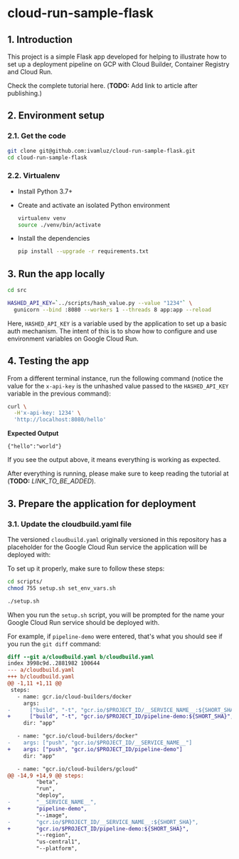 # cloud-run-sample-flask

## 1. Introduction

This project is a simple Flask app developed for helping to illustrate how to set up a deployment pipeline on GCP with Cloud Builder, Container Registry and Cloud Run.

Check the complete tutorial here. (**TODO:** Add link to article after publishing.)

## 2. Environment setup

### 2.1. Get the code

```bash
git clone git@github.com:ivamluz/cloud-run-sample-flask.git
cd cloud-run-sample-flask
```

### 2.2. Virtualenv

- Install Python 3.7+

- Create and activate an isolated Python environment

  ```bash
  virtualenv venv
  source ./venv/bin/activate
  ```

- Install the dependencies

  ```bash
  pip install --upgrade -r requirements.txt
  ```

## 3. Run the app locally

```bash
cd src

HASHED_API_KEY=`../scripts/hash_value.py --value "1234"` \
  gunicorn --bind :8080 --workers 1 --threads 8 app:app --reload
```

Here, `HASHED_API_KEY` is a variable used by the application to set up a basic auth mechanism. The intent of this is to show how to configure and use environment variables on Google Cloud Run.

## 4. Testing the app

From a different terminal instance, run the following command (notice the value for the `x-api-key` is the unhashed value passed to the `HASHED_API_KEY` variable in the previous command):

```bash
curl \
  -H'x-api-key: 1234' \
  'http://localhost:8080/hello'
```

**Expected Output**

```console
{"hello":"world"}
```

If you see the output above, it means everything is working as expected.

After everything is running, please make sure to keep reading the tutorial at (**TODO:** _LINK_TO_BE_ADDED_).

## 3. Prepare the application for deployment

### 3.1. Update the cloudbuild.yaml file

The versioned `cloudbuild.yaml` originally versioned in this repository has a placeholder for the Google Cloud Run service the application will be deployed with:

To set up it properly, make sure to follow these steps:

```bash
cd scripts/
chmod 755 setup.sh set_env_vars.sh

./setup.sh
```

When you run the `setup.sh` script, you will be prompted for the name your Google Cloud Run service should be deployed with.

For example, if `pipeline-demo` were entered, that's what you should see if you run the `git diff` command:

```diff
diff --git a/cloudbuild.yaml b/cloudbuild.yaml
index 3998c9d..2881982 100644
--- a/cloudbuild.yaml
+++ b/cloudbuild.yaml
@@ -1,11 +1,11 @@
 steps:
   - name: gcr.io/cloud-builders/docker
     args:
-      ["build", "-t", "gcr.io/$PROJECT_ID/__SERVICE_NAME__:${SHORT_SHA}", "."]
+      ["build", "-t", "gcr.io/$PROJECT_ID/pipeline-demo:${SHORT_SHA}", "."]
     dir: "app"

   - name: "gcr.io/cloud-builders/docker"
-    args: ["push", "gcr.io/$PROJECT_ID/__SERVICE_NAME__"]
+    args: ["push", "gcr.io/$PROJECT_ID/pipeline-demo"]
     dir: "app"

   - name: "gcr.io/cloud-builders/gcloud"
@@ -14,9 +14,9 @@ steps:
         "beta",
         "run",
         "deploy",
-        "__SERVICE_NAME__",
+        "pipeline-demo",
         "--image",
-        "gcr.io/$PROJECT_ID/__SERVICE_NAME__:${SHORT_SHA}",
+        "gcr.io/$PROJECT_ID/pipeline-demo:${SHORT_SHA}",
         "--region",
         "us-central1",
         "--platform",
```
